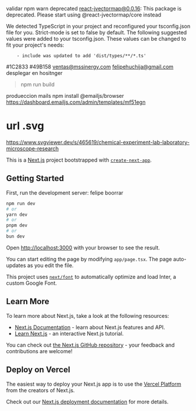 validar
npm warn deprecated react-jvectormap@0.0.16: This package is deprecated. Please start using @react-jvectormap/core instead

   We detected TypeScript in your project and reconfigured your tsconfig.json file for you. Strict-mode is set to
 false by default.
   The following suggested values were added to your tsconfig.json. These values can be changed to fit your project's needs:

        - include was updated to add 'dist/types/**/*.ts'

#1C2833
#49B158
ventas@mssinergy.com
felipehuchija@gmail.com
desplegar en hositnger
> npm run build

produeccion
mails
npm install @emailjs/browser
https://dashboard.emailjs.com/admin/templates/mf51egn


# url .svg
https://www.svgviewer.dev/s/465619/chemical-experiment-lab-laboratory-microscope-research


This is a [Next.js](https://nextjs.org/) project bootstrapped with [`create-next-app`](https://github.com/vercel/next.js/tree/canary/packages/create-next-app).



## Getting Started

First, run the development server:
felipe boorrar
```bash
npm run dev
# or
yarn dev
# or
pnpm dev
# or
bun dev
```

Open [http://localhost:3000](http://localhost:3000) with your browser to see the result.

You can start editing the page by modifying `app/page.tsx`. The page auto-updates as you edit the file.

This project uses [`next/font`](https://nextjs.org/docs/basic-features/font-optimization) to automatically optimize and load Inter, a custom Google Font.

## Learn More

To learn more about Next.js, take a look at the following resources:

- [Next.js Documentation](https://nextjs.org/docs) - learn about Next.js features and API.
- [Learn Next.js](https://nextjs.org/learn) - an interactive Next.js tutorial.

You can check out [the Next.js GitHub repository](https://github.com/vercel/next.js/) - your feedback and contributions are welcome!

## Deploy on Vercel

The easiest way to deploy your Next.js app is to use the [Vercel Platform](https://vercel.com/new?utm_medium=default-template&filter=next.js&utm_source=create-next-app&utm_campaign=create-next-app-readme) from the creators of Next.js.

Check out our [Next.js deployment documentation](https://nextjs.org/docs/deployment) for more details.
